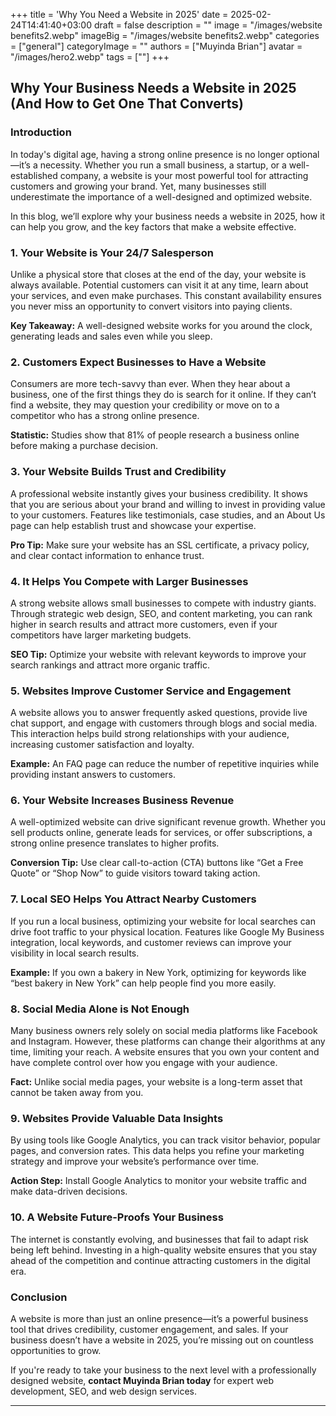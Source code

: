 +++
title = 'Why You Need a Website in 2025'
date = 2025-02-24T14:41:40+03:00
draft = false
description = ""
image = "/images/website benefits2.webp"
imageBig = "/images/website benefits2.webp"
categories = ["general"]
categoryImage = ""
authors = ["Muyinda Brian"]
avatar = "/images/hero2.webp"
tags = [""]
+++

## Why Your Business Needs a Website in 2025 (And How to Get One That Converts)

### Introduction

In today's digital age, having a strong online presence is no longer optional—it’s a necessity. Whether you run a small business, a startup, or a well-established company, a website is your most powerful tool for attracting customers and growing your brand. Yet, many businesses still underestimate the importance of a well-designed and optimized website.

In this blog, we’ll explore why your business needs a website in 2025, how it can help you grow, and the key factors that make a website effective.

### 1. Your Website is Your 24/7 Salesperson

Unlike a physical store that closes at the end of the day, your website is always available. Potential customers can visit it at any time, learn about your services, and even make purchases. This constant availability ensures you never miss an opportunity to convert visitors into paying clients.

**Key Takeaway:** A well-designed website works for you around the clock, generating leads and sales even while you sleep.

### 2. Customers Expect Businesses to Have a Website

Consumers are more tech-savvy than ever. When they hear about a business, one of the first things they do is search for it online. If they can’t find a website, they may question your credibility or move on to a competitor who has a strong online presence.

**Statistic:** Studies show that 81% of people research a business online before making a purchase decision.

### 3. Your Website Builds Trust and Credibility

A professional website instantly gives your business credibility. It shows that you are serious about your brand and willing to invest in providing value to your customers. Features like testimonials, case studies, and an About Us page can help establish trust and showcase your expertise.

**Pro Tip:** Make sure your website has an SSL certificate, a privacy policy, and clear contact information to enhance trust.

### 4. It Helps You Compete with Larger Businesses

A strong website allows small businesses to compete with industry giants. Through strategic web design, SEO, and content marketing, you can rank higher in search results and attract more customers, even if your competitors have larger marketing budgets.

**SEO Tip:** Optimize your website with relevant keywords to improve your search rankings and attract more organic traffic.

### 5. Websites Improve Customer Service and Engagement

A website allows you to answer frequently asked questions, provide live chat support, and engage with customers through blogs and social media. This interaction helps build strong relationships with your audience, increasing customer satisfaction and loyalty.

**Example:** An FAQ page can reduce the number of repetitive inquiries while providing instant answers to customers.

### 6. Your Website Increases Business Revenue

A well-optimized website can drive significant revenue growth. Whether you sell products online, generate leads for services, or offer subscriptions, a strong online presence translates to higher profits.

**Conversion Tip:** Use clear call-to-action (CTA) buttons like “Get a Free Quote” or “Shop Now” to guide visitors toward taking action.

### 7. Local SEO Helps You Attract Nearby Customers

If you run a local business, optimizing your website for local searches can drive foot traffic to your physical location. Features like Google My Business integration, local keywords, and customer reviews can improve your visibility in local search results.

**Example:** If you own a bakery in New York, optimizing for keywords like “best bakery in New York” can help people find you more easily.

### 8. Social Media Alone is Not Enough

Many business owners rely solely on social media platforms like Facebook and Instagram. However, these platforms can change their algorithms at any time, limiting your reach. A website ensures that you own your content and have complete control over how you engage with your audience.

**Fact:** Unlike social media pages, your website is a long-term asset that cannot be taken away from you.

### 9. Websites Provide Valuable Data Insights

By using tools like Google Analytics, you can track visitor behavior, popular pages, and conversion rates. This data helps you refine your marketing strategy and improve your website’s performance over time.

**Action Step:** Install Google Analytics to monitor your website traffic and make data-driven decisions.

### 10. A Website Future-Proofs Your Business

The internet is constantly evolving, and businesses that fail to adapt risk being left behind. Investing in a high-quality website ensures that you stay ahead of the competition and continue attracting customers in the digital era.

### Conclusion

A website is more than just an online presence—it’s a powerful business tool that drives credibility, customer engagement, and sales. If your business doesn’t have a website in 2025, you’re missing out on countless opportunities to grow.

If you're ready to take your business to the next level with a professionally designed website, **contact Muyinda Brian today** for expert web development, SEO, and web design services.

---



